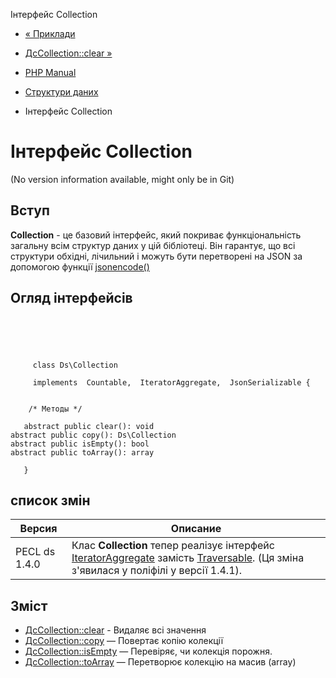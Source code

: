Інтерфейс Collection

-   [« Приклади](ds.examples.html)
    
-   [ДсCollection::clear »](ds-collection.clear.html)
    
-   [PHP Manual](index.html)
    
-   [Структури даних](book.ds.html)
    
-   Інтерфейс Collection
    

# Інтерфейс Collection

(No version information available, might only be in Git)

## Вступ

**Collection** - це базовий інтерфейс, який покриває функціональність загальну всім структур даних у цій бібліотеці. Він гарантує, що всі структури обхідні, лічильний і можуть бути перетворені на JSON за допомогою функції [jsonencode()](function.json-encode.html)

## Огляд інтерфейсів

```classsynopsis


    
    

     class Ds\Collection

     implements  Countable,  IteratorAggregate,  JsonSerializable {
    

    /* Методы */
    
   abstract public clear(): void
abstract public copy(): Ds\Collection
abstract public isEmpty(): bool
abstract public toArray(): array

   }
```

## список змін

| Версия        | Описание                                                                                                                                                                                      |
|---------------|-----------------------------------------------------------------------------------------------------------------------------------------------------------------------------------------------|
| PECL ds 1.4.0 | Клас **Collection** тепер реалізує інтерфейс [IteratorAggregate](class.iteratoraggregate.html) замість [Traversable](class.traversable.html). (Ця зміна з'явилася у поліфілі у версії 1.4.1). |

## Зміст

-   [ДсCollection::clear](ds-collection.clear.html) - Видаляє всі значення
-   [ДсCollection::copy](ds-collection.copy.html) — Повертає копію колекції
-   [ДсCollection::isEmpty](ds-collection.isempty.html) — Перевіряє, чи колекція порожня.
-   [ДсCollection::toArray](ds-collection.toarray.html) — Перетворює колекцію на масив (array)